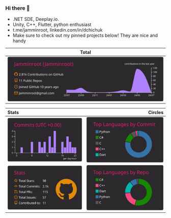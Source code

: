 ### Hi there 👋

- .NET SDE, Deeplay.io.
- Unity, C++, Flutter, python enthusiast
- t.me/jamminroot, linkedin.com/in/dchichuk
- Make sure to check out my pinned projects below! They are nice and handy

|Total|
|---|
| [![](https://raw.githubusercontent.com/Jamminroot/jamminroot_profile_cards/master/profile-summary-card-output/monokai/0-profile-details.svg)](https://github.com/jamminroot) |

| Stats | Circles |
|:--|--:|
| [![](https://raw.githubusercontent.com/Jamminroot/jamminroot_profile_cards/master/profile-summary-card-output/monokai/4-productive-time.svg)](https://github.com/jamminroot) | [![](https://raw.githubusercontent.com/Jamminroot/jamminroot_profile_cards/master/profile-summary-card-output/monokai/2-most-commit-language.svg)](https://github.com/jamminroot) |
| [![](https://raw.githubusercontent.com/Jamminroot/jamminroot_profile_cards/master/profile-summary-card-output/monokai/3-stats.svg)](https://github.com/jamminroot) | [![](https://raw.githubusercontent.com/Jamminroot/jamminroot_profile_cards/master/profile-summary-card-output/monokai/1-repos-per-language.svg)](https://github.com/jamminroot)  |
